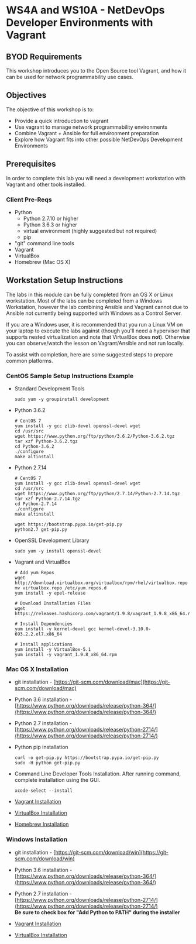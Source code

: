 # WS4A and WS10A - NetDevOps Developer Environments with Vagrant

## BYOD Requirements
This workshop introduces you to the Open Source tool Vagrant, and how it can be used for network programmability use cases.  

## Objectives

The objective of this workshop is to:

* Provide a quick introduction to vagrant
* Use vagrant to manage network programmability environments
* Combine Vagrant + Ansible for full environment preparation
* Explore how Vagrant fits into other possible NetDevOps Development Environments

## Prerequisites

In order to complete this lab you will need a development workstation with Vagrant and other tools installed.  

### Client Pre-Reqs

* Python
  * Python 2.7.10 or higher
  * Python 3.6.3 or higher
  * virtual environment (highly suggested but not required)
  * pip
* "git" command line tools
* Vagrant
* VirtualBox
* Homebrew (Mac OS X)

## Workstation Setup Instructions

The labs in this module can be fully completed from an OS X or Linux workstation. Most of the labs can be completed from a Windows Workstation, however the lab combining Ansible and Vagrant cannot due to Ansible not currently being supported with Windows as a Control Server.  

If you are a Windows user, it is recommended that you run a Linux VM on your laptop to execute the labs against (though you'll need a hypervisor that supports nested virtualization and note that VirtualBox does **not**).  Otherwise you can observe/watch the lesson on Vagrant/Ansible and not run locally.  

To assist with completion, here are some suggested steps to prepare common platforms.

### CentOS Sample Setup Instructions Example

*   Standard Development Tools

    ```
    sudo yum -y groupinstall development
    ```

*   Python 3.6.2

    ```
    # CentOS 7
    yum install -y gcc zlib-devel openssl-devel wget
    cd /usr/src
    wget https://www.python.org/ftp/python/3.6.2/Python-3.6.2.tgz
    tar xzf Python-3.6.2.tgz
    cd Python-3.6.2
    ./configure
    make altinstall              
    ```

*   Python 2.7.14

    ```
    # CentOS 7
    yum install -y gcc zlib-devel openssl-devel wget
    cd /usr/src
    wget https://www.python.org/ftp/python/2.7.14/Python-2.7.14.tgz
    tar xzf Python-2.7.14.tgz
    cd Python-2.7.14
    ./configure
    make altinstall

    wget https://bootstrap.pypa.io/get-pip.py
    python2.7 get-pip.py
    ```


*   OpenSSL Development Library

    ```
    sudo yum -y install openssl-devel
    ```

*   Vagrant and VirtualBox

    ```
    # Add yum Repos
    wget http://download.virtualbox.org/virtualbox/rpm/rhel/virtualbox.repo
    mv virtualbox.repo /etc/yum.repos.d
    yum install -y epel-release

    # Download Installation Files
    wget https://releases.hashicorp.com/vagrant/1.9.8/vagrant_1.9.8_x86_64.rpm

    # Install Dependencies
    yum install -y kernel-devel gcc kernel-devel-3.10.0-693.2.2.el7.x86_64

    # Install applications
    yum install -y VirtualBox-5.1
    yum install -y vagrant_1.9.8_x86_64.rpm
    ```

### Mac OS X Installation

*   git installation - [https://git-scm.com/download/mac](https://git-scm.com/download/mac)
*   Python 3.6 installation - [https://www.python.org/downloads/release/python-364/](https://www.python.org/downloads/release/python-364/)
*   Python 2.7 installation - [https://www.python.org/downloads/release/python-2714/](https://www.python.org/downloads/release/python-2714/)
*   Python pip installation

    ```
    curl -o get-pip.py https://bootstrap.pypa.io/get-pip.py
    sudo -H python get-pip.py
    ```


*   Command Line Developer Tools Installation. After running command, complete installation using the GUI.

    ```
    xcode-select --install          
    ```

*   [Vagrant Installation](https://www.vagrantup.com/downloads.html)
*   [VirtualBox Installation](https://www.virtualbox.org/wiki/Downloads)
*   [Homebrew Installation](https://brew.sh)

### Windows Installation

*   git installation - [https://git-scm.com/download/win](https://git-scm.com/download/win)
*   Python 3.6 installation - [https://www.python.org/downloads/release/python-364/](https://www.python.org/downloads/release/python-364/)  

*   Python 2.7 installation - [https://www.python.org/downloads/release/python-2714/](https://www.python.org/downloads/release/python-2714/)  
    **Be sure to check box for "Add Python to PATH" during the installer**
*   [Vagrant Installation](https://www.vagrantup.com/downloads.html)
*   [VirtualBox Installation](https://www.virtualbox.org/wiki/Downloads)
